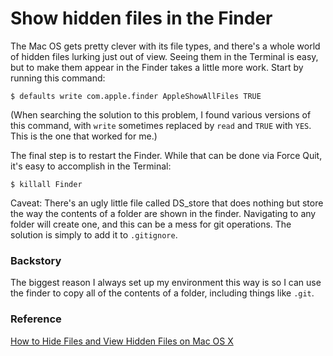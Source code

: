 # Show hidden files in the Finder

The Mac OS gets pretty clever with its file types, and there's a whole world of hidden files lurking just out of view. Seeing them in the Terminal is easy, but to make them appear in the Finder takes a little more work. Start by running this command:

```
$ defaults write com.apple.finder AppleShowAllFiles TRUE
```

(When searching the solution to this problem, I found various versions of this command, with `write` sometimes replaced by `read` and `TRUE` with `YES`. This is the one that worked for me.)

The final step is to restart the Finder. While that can be done via Force Quit, it's easy to accomplish in the Terminal:

```
$ killall Finder
```

Caveat: There's an ugly little file called DS_store that does nothing but store the way the contents of a folder are shown in the finder. Navigating to any folder will create one, and this can be a mess for git operations. The solution is simply to add it to `.gitignore`.

### Backstory

The biggest reason I always set up my environment this way is so I can use the finder to copy all of the contents of a folder, including things like `.git`.

### Reference

[How to Hide Files and View Hidden Files on Mac OS X](http://www.howtogeek.com/211496/how-to-hide-files-and-view-hidden-files-on-mac-os-x/)

